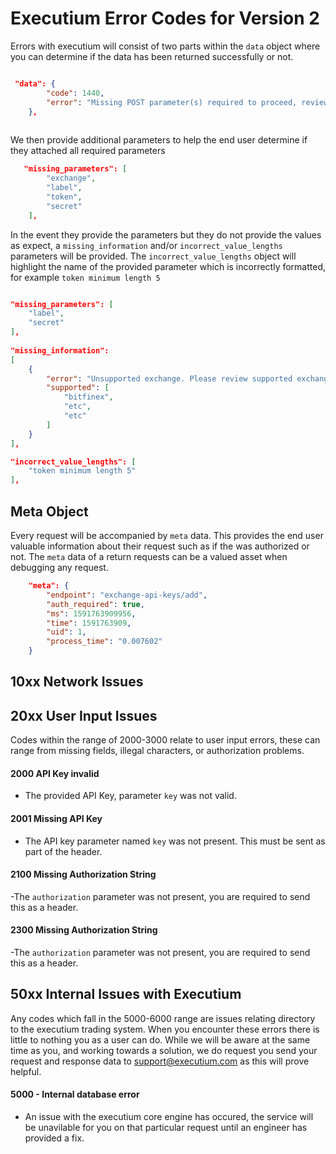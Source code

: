 # Executium Error Codes for Version 2
Errors with executium will consist of two parts within the `data` object where you can determine if the data has been returned successfully or not.

```json

 "data": {
        "code": 1440,
        "error": "Missing POST parameter(s) required to proceed, review 'missing_parameters' for more information."
    },
    
```

We then provide additional parameters to help the end user determine if they attached all required parameters

```json
   "missing_parameters": [
        "exchange",
        "label",
        "token",
        "secret"
    ], 
```

In the event they provide the parameters but they do not provide the values as expect, a `missing_information` and/or `incorrect_value_lengths` parameters will be provided. The `incorrect_value_lengths` object will highlight the name of the provided parameter which is incorrectly formatted, for example `token minimum length 5`

```json

"missing_parameters": [
    "label",
    "secret"
],
    
"missing_information": 
[
    {
        "error": "Unsupported exchange. Please review supported exchange list",
        "supported": [
            "bitfinex",
            "etc",
            "etc"
        ]
    }
],

"incorrect_value_lengths": [
    "token minimum length 5"
],

```

## Meta Object
Every request will be accompanied by `meta` data. This provides the end user valuable information about their request such as if the was  authorized or not. The `meta` data of a return requests can be a valued asset when debugging any request.

```json
    "meta": {
        "endpoint": "exchange-api-keys/add",
        "auth_required": true,
        "ms": 1591763909956,
        "time": 1591763909,
        "uid": 1,
        "process_time": "0.007602"
    }
```

## 10xx Network Issues

## 20xx User Input Issues
Codes within the range of 2000-3000 relate to user input errors, these can range from missing fields, illegal characters, or authorization problems.

#### 2000 API Key invalid
- The provided API Key, parameter `key` was not valid. 

#### 2001 Missing API Key
- The API key parameter named `key` was not present. This must be sent as part of the header.

#### 2100 Missing Authorization String
-The `authorization` parameter was not present, you are required to send this as a header.

#### 2300 Missing Authorization String
-The `authorization` parameter was not present, you are required to send this as a header.

## 50xx Internal Issues with Executium
Any codes which fall in the 5000-6000 range are issues relating directory to the executium trading system. When you encounter these errors there is little to nothing you as a user can do. While we will be aware at the same time as you, and working towards a solution, we do request you send your request and response data to support@executium.com as this will prove helpful.

#### 5000 - Internal database error
- An issue with the executium core engine has occured, the service will be unavilable for you on that particular request until an engineer has provided a fix.





    
